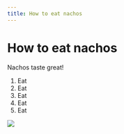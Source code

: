 ```yaml
---
title: How to eat nachos
---
```


# How to eat nachos

Nachos taste great!

1. Eat
2. Eat
3. Eat
4. Eat
5. Eat

![](https://raw.githubusercontent.com/aheze/SupportDocs/DataSource/Images/nachos.jpg)
